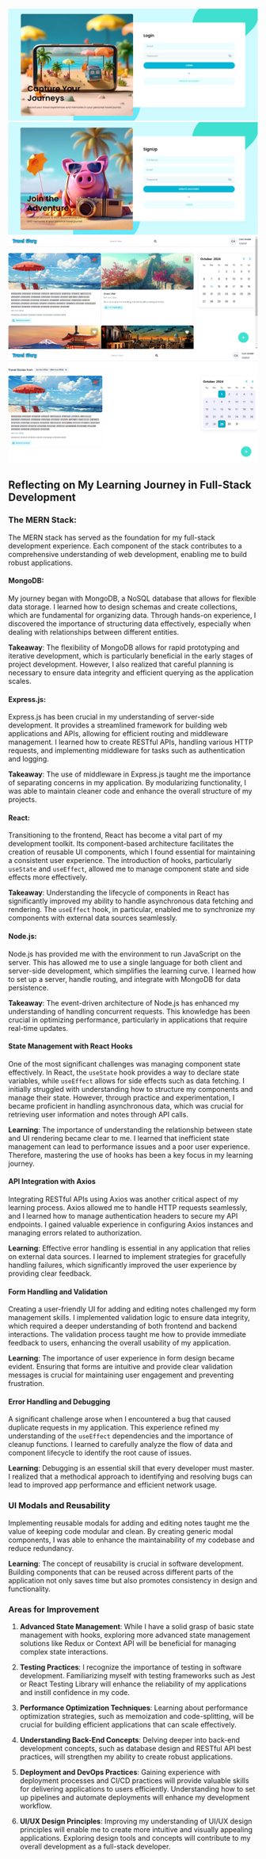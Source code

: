 ![LogIn UI](./frontend/travel-story-app/public/ts-login.png)
![SignUp UI](./frontend/travel-story-app/public/ts-signup.png)
![Dashboard UI](./frontend/travel-story-app/public/ts-dashboard.png)
![Search](./frontend/travel-story-app/public/ts-search.png)


## Reflecting on My Learning Journey in Full-Stack Development

### The MERN Stack:

The MERN stack has served as the foundation for my full-stack development experience. Each component of the stack contributes to a comprehensive understanding of web development, enabling me to build robust applications.

#### MongoDB:

My journey began with MongoDB, a NoSQL database that allows for flexible data storage. I learned how to design schemas and create collections, which are fundamental for organizing data. Through hands-on experience, I discovered the importance of structuring data effectively, especially when dealing with relationships between different entities.

**Takeaway**: The flexibility of MongoDB allows for rapid prototyping and iterative development, which is particularly beneficial in the early stages of project development. However, I also realized that careful planning is necessary to ensure data integrity and efficient querying as the application scales.

#### Express.js:

Express.js has been crucial in my understanding of server-side development. It provides a streamlined framework for building web applications and APIs, allowing for efficient routing and middleware management. I learned how to create RESTful APIs, handling various HTTP requests, and implementing middleware for tasks such as authentication and logging.

**Takeaway**: The use of middleware in Express.js taught me the importance of separating concerns in my application. By modularizing functionality, I was able to maintain cleaner code and enhance the overall structure of my projects.

#### React:

Transitioning to the frontend, React has become a vital part of my development toolkit. Its component-based architecture facilitates the creation of reusable UI components, which I found essential for maintaining a consistent user experience. The introduction of hooks, particularly `useState` and `useEffect`, allowed me to manage component state and side effects more effectively.

**Takeaway**: Understanding the lifecycle of components in React has significantly improved my ability to handle asynchronous data fetching and rendering. The `useEffect` hook, in particular, enabled me to synchronize my components with external data sources seamlessly.

#### Node.js:

Node.js has provided me with the environment to run JavaScript on the server. This has allowed me to use a single language for both client and server-side development, which simplifies the learning curve. I learned how to set up a server, handle routing, and integrate with MongoDB for data persistence.

**Takeaway**: The event-driven architecture of Node.js has enhanced my understanding of handling concurrent requests. This knowledge has been crucial in optimizing performance, particularly in applications that require real-time updates.


#### State Management with React Hooks

One of the most significant challenges was managing component state effectively. In React, the `useState` hook provides a way to declare state variables, while `useEffect` allows for side effects such as data fetching. I initially struggled with understanding how to structure my components and manage their state. However, through practice and experimentation, I became proficient in handling asynchronous data, which was crucial for retrieving user information and notes through API calls.

**Learning**: The importance of understanding the relationship between state and UI rendering became clear to me. I learned that inefficient state management can lead to performance issues and a poor user experience. Therefore, mastering the use of hooks has been a key focus in my learning journey.

#### API Integration with Axios

Integrating RESTful APIs using Axios was another critical aspect of my learning process. Axios allowed me to handle HTTP requests seamlessly, and I learned how to manage authentication headers to secure my API endpoints. I gained valuable experience in configuring Axios instances and managing errors related to authorization.

**Learning**: Effective error handling is essential in any application that relies on external data sources. I learned to implement strategies for gracefully handling failures, which significantly improved the user experience by providing clear feedback.

#### Form Handling and Validation

Creating a user-friendly UI for adding and editing notes challenged my form management skills. I implemented validation logic to ensure data integrity, which required a deeper understanding of both frontend and backend interactions. The validation process taught me how to provide immediate feedback to users, enhancing the overall usability of my application.

**Learning**: The importance of user experience in form design became evident. Ensuring that forms are intuitive and provide clear validation messages is crucial for maintaining user engagement and preventing frustration.

#### Error Handling and Debugging

A significant challenge arose when I encountered a bug that caused duplicate requests in my application. This experience refined my understanding of the `useEffect` dependencies and the importance of cleanup functions. I learned to carefully analyze the flow of data and component lifecycle to identify the root cause of issues.

**Learning**: Debugging is an essential skill that every developer must master. I realized that a methodical approach to identifying and resolving bugs can lead to improved app performance and efficient network usage.

### UI Modals and Reusability

Implementing reusable modals for adding and editing notes taught me the value of keeping code modular and clean. By creating generic modal components, I was able to enhance the maintainability of my codebase and reduce redundancy.

**Learning**: The concept of reusability is crucial in software development. Building components that can be reused across different parts of the application not only saves time but also promotes consistency in design and functionality.

### Areas for Improvement

1. **Advanced State Management**: While I have a solid grasp of basic state management with hooks, exploring more advanced state management solutions like Redux or Context API will be beneficial for managing complex state interactions.

2. **Testing Practices**: I recognize the importance of testing in software development. Familiarizing myself with testing frameworks such as Jest or React Testing Library will enhance the reliability of my applications and instill confidence in my code.

3. **Performance Optimization Techniques**: Learning about performance optimization strategies, such as memoization and code-splitting, will be crucial for building efficient applications that can scale effectively.

4. **Understanding Back-End Concepts**: Delving deeper into back-end development concepts, such as database design and RESTful API best practices, will strengthen my ability to create robust applications.

5. **Deployment and DevOps Practices**: Gaining experience with deployment processes and CI/CD practices will provide valuable skills for delivering applications to users efficiently. Understanding how to set up pipelines and automate deployments will enhance my development workflow.

6. **UI/UX Design Principles**: Improving my understanding of UI/UX design principles will enable me to create more intuitive and visually appealing applications. Exploring design tools and concepts will contribute to my overall development as a full-stack developer.

